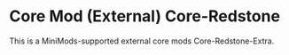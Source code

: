 # Core Mod (External) Core-Redstone

This is a MiniMods-supported external core mods Core-Redstone-Extra.
